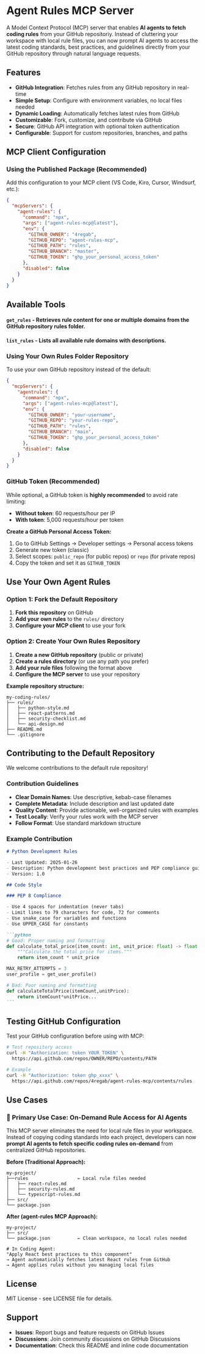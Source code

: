 # Agent Rules MCP Server

A Model Context Protocol (MCP) server that enables **AI agents to fetch coding rules** from your GitHub repositoriy. Instead of cluttering your workspace with local rule files, you can now prompt AI agents to access the latest coding standards, best practices, and guidelines directly from your GitHub repository through natural language requests.

## Features

- **GitHub Integration**: Fetches rules from any GitHub repository in real-time
- **Simple Setup**: Configure with environment variables, no local files needed
- **Dynamic Loading**: Automatically fetches latest rules from GitHub
- **Customizable**: Fork, customize, and contribute via GitHub
- **Secure**: GitHub API integration with optional token authentication
- **Configurable**: Support for custom repositories, branches, and paths

## MCP Client Configuration

### Using the Published Package (Recommended)

Add this configuration to your MCP client (VS Code, Kiro, Cursor, Windsurf, etc.):

```json
{
  "mcpServers": {
    "agent-rules": {
      "command": "npx",
      "args": ["agent-rules-mcp@latest"],
      "env": {
        "GITHUB_OWNER": "4regab",
        "GITHUB_REPO": "agent-rules-mcp",
        "GITHUB_PATH": "rules",
        "GITHUB_BRANCH": "master",
        "GITHUB_TOKEN": "ghp_your_personal_access_token"
      },
      "disabled": false
    }
  }
}
```

## Available Tools

#### `get_rules` - Retrieves rule content for one or multiple domains from the GitHub repository rules folder.

#### `list_rules` - Lists all available rule domains with descriptions.

### Using Your Own Rules Folder Repository

To use your own GitHub repository instead of the default:

```json
{
  "mcpServers": {
    "agentrules": {
      "command": "npx",
      "args": ["agent-rules-mcp@latest"],
      "env": {
        "GITHUB_OWNER": "your-username",
        "GITHUB_REPO": "your-rules-repo",
        "GITHUB_PATH": "rules",
        "GITHUB_BRANCH": "main",
        "GITHUB_TOKEN": "ghp_your_personal_access_token"
      },
      "disabled": false
    }
  }
}
```

### GitHub Token (Recommended)

While optional, a GitHub token is **highly recommended** to avoid rate limiting:

- **Without token**: 60 requests/hour per IP
- **With token**: 5,000 requests/hour per token

**Create a GitHub Personal Access Token:**

1. Go to GitHub Settings → Developer settings → Personal access tokens
2. Generate new token (classic)
3. Select scopes: `public_repo` (for public repos) or `repo` (for private repos)
4. Copy the token and set it as `GITHUB_TOKEN`

## Use Your Own Agent Rules

### Option 1: Fork the Default Repository

1. **Fork this repository** on GitHub
2. **Add your own rules** to the `rules/` directory
3. **Configure your MCP client** to use your fork

### Option 2: Create Your Own Rules Repository

1. **Create a new GitHub repository** (public or private)
2. **Create a rules directory** (or use any path you prefer)
3. **Add your rule files** following the format above
4. **Configure the MCP server** to use your repository

**Example repository structure:**

```
my-coding-rules/
├── rules/
│   ├── python-style.md
│   ├── react-patterns.md
│   ├── security-checklist.md
│   └── api-design.md
├── README.md
└── .gitignore
```

## Contributing to the Default Repository

We welcome contributions to the default rule repository!

### Contribution Guidelines

- **Clear Domain Names**: Use descriptive, kebab-case filenames
- **Complete Metadata**: Include description and last updated date
- **Quality Content**: Provide actionable, well-organized rules with examples
- **Test Locally**: Verify your rules work with the MCP server
- **Follow Format**: Use standard markdown structure

### Example Contribution

````markdown
# Python Development Rules

- Last Updated: 2025-01-26
- Description: Python development best practices and PEP compliance guidelines
- Version: 1.0

## Code Style

### PEP 8 Compliance

- Use 4 spaces for indentation (never tabs)
- Limit lines to 79 characters for code, 72 for comments
- Use snake_case for variables and functions
- Use UPPER_CASE for constants

```python
# Good: Proper naming and formatting
def calculate_total_price(item_count: int, unit_price: float) -> float:
    """Calculate the total price for items."""
    return item_count * unit_price

MAX_RETRY_ATTEMPTS = 3
user_profile = get_user_profile()

# Bad: Poor naming and formatting
def calculateTotalPrice(itemCount,unitPrice):
    return itemCount*unitPrice...
```
````

## Testing GitHub Configuration

Test your GitHub configuration before using with MCP:

```bash
# Test repository access
curl -H "Authorization: token YOUR_TOKEN" \
  https://api.github.com/repos/OWNER/REPO/contents/PATH

# Example
curl -H "Authorization: token ghp_xxxx" \
  https://api.github.com/repos/4regab/agent-rules-mcp/contents/rules
```

## Use Cases

### 🎯 Primary Use Case: On-Demand Rule Access for AI Agents

This MCP server eliminates the need for local rule files in your workspace. Instead of copying coding standards into each project, developers can now **prompt AI agents to fetch specific coding rules on-demand** from centralized GitHub repositories.

**Before (Traditional Approach):**

```
my-project/
├──rules                  ← Local rule files needed
│   ├── react-rules.md
│   ├── security-rules.md
│   └── typescript-rules.md
├── src/
└── package.json
```

**After (agent-rules MCP Approach):**

```
my-project/
├── src/
└── package.json          ← Clean workspace, no local rules needed

# In Coding Agent:
"Apply React best practices to this component"
→ Agent automatically fetches latest React rules from GitHub
→ Agent applies rules without you managing local files
```

## License

MIT License - see LICENSE file for details.

## Support

- **Issues**: Report bugs and feature requests on GitHub Issues
- **Discussions**: Join community discussions on GitHub Discussions
- **Documentation**: Check this README and inline code documentation
